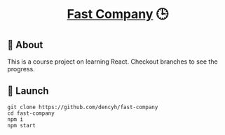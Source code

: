 <h1 align="center">
  <strong><a href="https://github.com/dencyh/fast-company/" target="_blank">Fast Company</a> 🕒</strong>
</h1>

## 📖 About

This is a course project on learning React. Checkout branches to see the progress.

## 🚀 Launch

```
git clone https://github.com/dencyh/fast-company
cd fast-company
npm i
npm start
```

